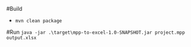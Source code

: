 #Build
- `mvn clean package`

#Run
`java -jar .\target\mpp-to-excel-1.0-SNAPSHOT.jar project.mpp output.xlsx`